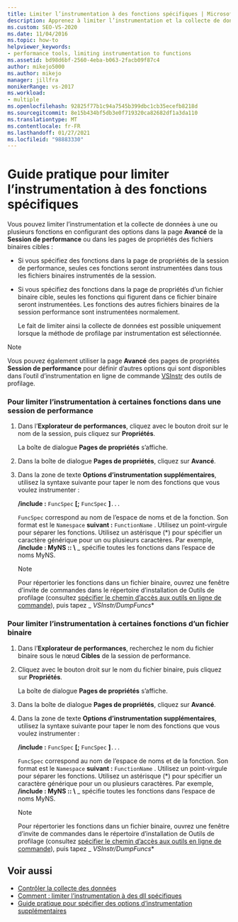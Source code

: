 ```yaml
---
title: Limiter l’instrumentation à des fonctions spécifiques | Microsoft Docs
description: Apprenez à limiter l’instrumentation et la collecte de données à une ou plusieurs fonctions en définissant des options dans la page avancé ou dans les pages de propriétés binaires cibles.
ms.custom: SEO-VS-2020
ms.date: 11/04/2016
ms.topic: how-to
helpviewer_keywords:
- performance tools, limiting instrumentation to functions
ms.assetid: bd98d6bf-2560-4eba-b063-2facb09f87c4
author: mikejo5000
ms.author: mikejo
manager: jillfra
monikerRange: vs-2017
ms.workload:
- multiple
ms.openlocfilehash: 92825f77b1c94a7545b399dbc1cb35ecefb8218d
ms.sourcegitcommit: 8e15b434bf5db3e0f719320ca82682df1a3da110
ms.translationtype: MT
ms.contentlocale: fr-FR
ms.lasthandoff: 01/27/2021
ms.locfileid: "98883330"
---
```

# <a name="how-to-limit-instrumentation-to-specific-functions"></a>Guide pratique pour limiter l’instrumentation à des fonctions spécifiques
Vous pouvez limiter l’instrumentation et la collecte de données à une ou plusieurs fonctions en configurant des options dans la page **Avancé** de la **Session de performance** ou dans les pages de propriétés des fichiers binaires cibles :

- Si vous spécifiez des fonctions dans la page de propriétés de la session de performance, seules ces fonctions seront instrumentées dans tous les fichiers binaires instrumentés de la session.

- Si vous spécifiez des fonctions dans la page de propriétés d’un fichier binaire cible, seules les fonctions qui figurent dans ce fichier binaire seront instrumentées. Les fonctions des autres fichiers binaires de la session performance sont instrumentées normalement.

  Le fait de limiter ainsi la collecte de données est possible uniquement lorsque la méthode de profilage par instrumentation est sélectionnée.

> [!NOTE]
> Vous pouvez également utiliser la page **Avancé** des pages de propriétés **Session de performance** pour définir d’autres options qui sont disponibles dans l’outil d’instrumentation en ligne de commande [VSInstr](../profiling/vsinstr.md) des outils de profilage.

### <a name="to-limit-instrumentation-to-specific-functions-in-a-performance-session"></a>Pour limiter l’instrumentation à certaines fonctions dans une session de performance

1. Dans l’**Explorateur de performances**, cliquez avec le bouton droit sur le nom de la session, puis cliquez sur **Propriétés**.

    La boîte de dialogue **Pages de propriétés** s’affiche.

2. Dans la boîte de dialogue **Pages de propriétés**, cliquez sur **Avancé**.

3. Dans la zone de texte **Options d’instrumentation supplémentaires**, utilisez la syntaxe suivante pour taper le nom des fonctions que vous voulez instrumenter :

    **/include :** `FuncSpec` **[;** `FuncSpec` **]**`...`

    `FuncSpec` correspond au nom de l’espace de noms et de la fonction. Son format est le `Namespace` **suivant :** `FunctionName` . Utilisez un point-virgule pour séparer les fonctions. Utilisez un astérisque (\*) pour spécifier un caractère générique pour un ou plusieurs caractères. Par exemple, **/include : MyNS :: \\** _ spécifie toutes les fonctions dans l’espace de noms MyNS.

   > [!NOTE]
   > Pour répertorier les fonctions dans un fichier binaire, ouvrez une fenêtre d’invite de commandes dans le répertoire d’installation de Outils de profilage (consultez [spécifier le chemin d’accès aux outils en ligne de commande](../profiling/specifying-the-path-to-profiling-tools-command-line-tools.md)), puis tapez _ *VSInstr/DumpFuncs**

### <a name="to-limit-instrumentation-to-specific-functions-in-a-binary"></a>Pour limiter l’instrumentation à certaines fonctions d’un fichier binaire

1. Dans l’**Explorateur de performances**, recherchez le nom du fichier binaire sous le nœud **Cibles** de la session de performance.

2. Cliquez avec le bouton droit sur le nom du fichier binaire, puis cliquez sur **Propriétés**.

    La boîte de dialogue **Pages de propriétés** s’affiche.

3. Dans la boîte de dialogue **Pages de propriétés**, cliquez sur **Avancé**.

4. Dans la zone de texte **Options d’instrumentation supplémentaires**, utilisez la syntaxe suivante pour taper le nom des fonctions que vous voulez instrumenter :

    **/include :** `FuncSpec` **[;** `FuncSpec` **]**`...`

    `FuncSpec` correspond au nom de l’espace de noms et de la fonction. Son format est le `Namespace` **suivant :** `FunctionName` . Utilisez un point-virgule pour séparer les fonctions. Utilisez un astérisque (\*) pour spécifier un caractère générique pour un ou plusieurs caractères. Par exemple, **/include : MyNS :: \\** _ spécifie toutes les fonctions dans l’espace de noms MyNS.

   > [!NOTE]
   > Pour répertorier les fonctions dans un fichier binaire, ouvrez une fenêtre d’invite de commandes dans le répertoire d’installation de Outils de profilage (consultez [spécifier le chemin d’accès aux outils en ligne de commande](../profiling/specifying-the-path-to-profiling-tools-command-line-tools.md)), puis tapez _ *VSInstr/DumpFuncs**

## <a name="see-also"></a>Voir aussi
- [Contrôler la collecte des données](../profiling/controlling-data-collection.md)
- [Comment : limiter l’instrumentation à des dll spécifiques](../profiling/how-to-limit-instrumentation-to-specific-dlls.md)
- [Guide pratique pour spécifier des options d’instrumentation supplémentaires](../profiling/how-to-specify-additional-instrumentation-options.md)
